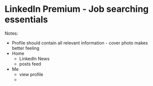 # LinkedIn Premium - Job searching essentials

Notes:

* Profile should contain all relevant information - cover photo makes better feeling
* Home
  * LinkedIn News
  * posts feed
* Me
  * view profile
  *
